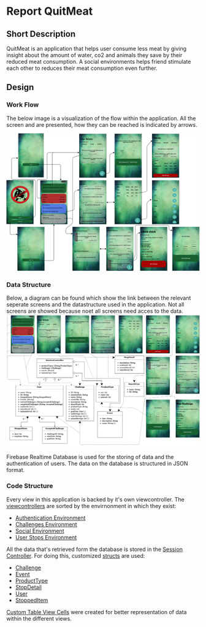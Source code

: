 # Report QuitMeat

## Short Description
QuitMeat is an application that helps user consume less meat by giving insight about the amount of water, co2 and animals they save by their reduced meat consumption. A social environments helps friend stimulate each other to reduces their meat consumption even further.

## Design
### Work Flow
The below image is a visualization of the flow within the application. All the screen and are presented, how they can be reached is indicated by arrows.  
  
<img src="/doc/WorkFlow.png"/>

### Data Structure
Below, a diagram can be found which show the link between the relevant seperate screens and the datastructure used in the application. Not all screens are showed because noet all screens need acces to the data.
<img src="/doc/DataStructureDiagram.png"/>

Firebase Realtime Database is used for the storing of data and the authentication of users. The data on the database is structured in JSON format.

### Code Structure
Every view in this application is backed by it's own viewcontroller. The [viewcontrollers](https://github.com/mellemeewis/final-project/tree/master/QuitMeat/QuitMeat/Code/Classes/View%20Controllers) are sorted by the envirnonment in which they exist: 
- [Authentication Environment](https://github.com/mellemeewis/final-project/tree/master/QuitMeat/QuitMeat/Code/Classes/View%20Controllers/Authentication%20Environment)
- [Challenges Environment](https://github.com/mellemeewis/final-project/tree/master/QuitMeat/QuitMeat/Code/Classes/View%20Controllers/Challenges%20Environment)
- [Social Environment](https://github.com/mellemeewis/final-project/tree/master/QuitMeat/QuitMeat/Code/Classes/View%20Controllers/Social%20Environment)
- [User Stops Environment](https://github.com/mellemeewis/final-project/tree/master/QuitMeat/QuitMeat/Code/Classes/View%20Controllers/User%20Stops%20Environment)

All the data that's retrieved form the database is stored in the [Session Controller](https://github.com/mellemeewis/final-project/blob/master/QuitMeat/QuitMeat/Code/Classes/SessionController.swift). For doing this, customized [structs](https://github.com/mellemeewis/final-project/tree/master/QuitMeat/QuitMeat/Code/Structs) are used: 
- [Challenge](https://github.com/mellemeewis/final-project/blob/master/QuitMeat/QuitMeat/Code/Structs/Challenge.swift)
- [Event](https://github.com/mellemeewis/final-project/blob/master/QuitMeat/QuitMeat/Code/Structs/Event.swift)
- [ProductType](https://github.com/mellemeewis/final-project/blob/master/QuitMeat/QuitMeat/Code/Structs/ProductType.swift)
- [StopDetail](https://github.com/mellemeewis/final-project/blob/master/QuitMeat/QuitMeat/Code/Structs/StopDetail.swift)
- [User](https://github.com/mellemeewis/final-project/blob/master/QuitMeat/QuitMeat/Code/Structs/User.swift)
- [StoppedItem](https://github.com/mellemeewis/final-project/blob/master/QuitMeat/QuitMeat/Code/Structs/stoppedItem.swift)

[Custom Table View Cells](https://github.com/mellemeewis/final-project/tree/master/QuitMeat/QuitMeat/Code/Classes/Custom%20UITableViewCells) were created for better representation of data within the different views.
